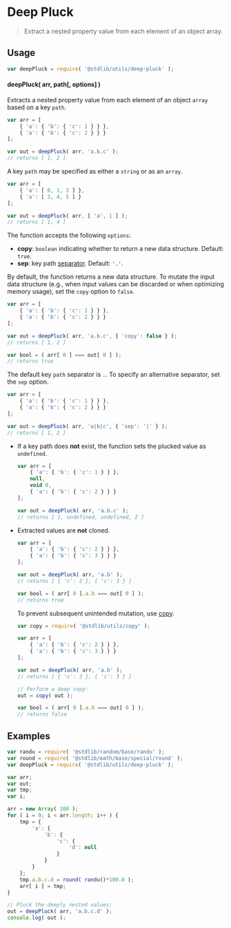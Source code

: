 <!--

@license Apache-2.0

Copyright (c) 2018 The Stdlib Authors.

Licensed under the Apache License, Version 2.0 (the "License");
you may not use this file except in compliance with the License.
You may obtain a copy of the License at

   http://www.apache.org/licenses/LICENSE-2.0

Unless required by applicable law or agreed to in writing, software
distributed under the License is distributed on an "AS IS" BASIS,
WITHOUT WARRANTIES OR CONDITIONS OF ANY KIND, either express or implied.
See the License for the specific language governing permissions and
limitations under the License.

-->

# Deep Pluck

> Extract a nested property value from each element of an object array.

<section class="intro">

</section>

<!-- /.intro -->

<section class="usage">

## Usage

```javascript
var deepPluck = require( '@stdlib/utils/deep-pluck' );
```

#### deepPluck( arr, path\[, options] )

Extracts a nested property value from each element of an object `array` based on a key `path`.

<!-- eslint-disable object-curly-newline, object-curly-spacing -->

```javascript
var arr = [
    { 'a': { 'b': { 'c': 1 } } },
    { 'a': { 'b': { 'c': 2 } } }
];

var out = deepPluck( arr, 'a.b.c' );
// returns [ 1, 2 ]
```

A key `path` may be specified as either a `string` or as an `array`.

<!-- eslint-disable object-curly-newline, object-curly-spacing -->

```javascript
var arr = [
    { 'a': [ 0, 1, 2 ] },
    { 'a': [ 3, 4, 5 ] }
];

var out = deepPluck( arr, [ 'a', 1 ] );
// returns [ 1, 4 ]
```

The function accepts the following `options`:

-   **copy**: `boolean` indicating whether to return a new data structure. Default: `true`.
-   **sep**: key path [separator][@stdlib/utils/deep-get]. Default: `'.'`.

By default, the function returns a new data structure. To mutate the input data structure (e.g., when input values can be discarded or when optimizing memory usage), set the `copy` option to `false`.

<!-- eslint-disable object-curly-newline, object-curly-spacing -->

```javascript
var arr = [
    { 'a': { 'b': { 'c': 1 } } },
    { 'a': { 'b': { 'c': 2 } } }
];

var out = deepPluck( arr, 'a.b.c', { 'copy': false } );
// returns [ 1, 2 ]

var bool = ( arr[ 0 ] === out[ 0 ] );
// returns true
```

The default key `path` separator is `.`. To specify an alternative separator, set the `sep` option.

<!-- eslint-disable object-curly-newline, object-curly-spacing -->

```javascript
var arr = [
    { 'a': { 'b': { 'c': 1 } } },
    { 'a': { 'b': { 'c': 2 } } }
];

var out = deepPluck( arr, 'a|b|c', { 'sep': '|' } );
// returns [ 1, 2 ]
```

</section>

<!-- /.usage -->

<section class="notes">

-   If a key path does **not** exist, the function sets the plucked value as `undefined`.

    <!-- eslint-disable object-curly-newline, object-curly-spacing -->

    ```javascript
    var arr = [
        { 'a': { 'b': { 'c': 1 } } },
        null,
        void 0,
        { 'a': { 'b': { 'c': 2 } } }
    ];

    var out = deepPluck( arr, 'a.b.c' );
    // returns [ 1, undefined, undefined, 2 ]
    ```

-   Extracted values are **not** cloned.

    <!-- eslint-disable object-curly-newline, object-curly-spacing -->

    ```javascript
    var arr = [
        { 'a': { 'b': { 'c': 2 } } },
        { 'a': { 'b': { 'c': 3 } } }
    ];

    var out = deepPluck( arr, 'a.b' );
    // returns [ { 'c': 2 }, { 'c': 3 } ]

    var bool = ( arr[ 0 ].a.b === out[ 0 ] );
    // returns true
    ```

    To prevent subsequent unintended mutation, use [copy][@stdlib/utils/copy].

    <!-- eslint-disable object-curly-newline, object-curly-spacing -->

    ```javascript
    var copy = require( '@stdlib/utils/copy' );

    var arr = [
        { 'a': { 'b': { 'c': 2 } } },
        { 'a': { 'b': { 'c': 3 } } }
    ];

    var out = deepPluck( arr, 'a.b' );
    // returns [ { 'c': 2 }, { 'c': 3 } ]

    // Perform a deep copy:
    out = copy( out );

    var bool = ( arr[ 0 ].a.b === out[ 0 ] );
    // returns false
    ```

</section>

<!-- /.notes -->

<section class="examples">

## Examples

<!-- eslint no-undef: "error" -->

```javascript
var randu = require( '@stdlib/random/base/randu' );
var round = require( '@stdlib/math/base/special/round' );
var deepPluck = require( '@stdlib/utils/deep-pluck' );

var arr;
var out;
var tmp;
var i;

arr = new Array( 100 );
for ( i = 0; i < arr.length; i++ ) {
    tmp = {
        'a': {
            'b': {
                'c': {
                    'd': null
                }
            }
        }
    };
    tmp.a.b.c.d = round( randu()*100.0 );
    arr[ i ] = tmp;
}

// Pluck the deeply nested values:
out = deepPluck( arr, 'a.b.c.d' );
console.log( out );
```

</section>

<!-- /.examples -->

<section class="links">

[@stdlib/utils/deep-get]: https://github.com/stdlib-js/stdlib/tree/develop/lib/node_modules/%40stdlib/utils/deep-get

[@stdlib/utils/copy]: https://github.com/stdlib-js/stdlib/tree/develop/lib/node_modules/%40stdlib/utils/copy

</section>

<!-- /.links -->
